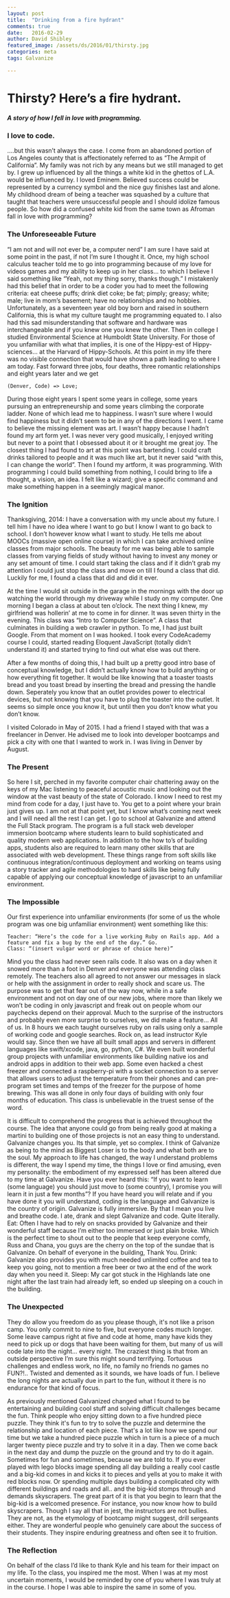 ```yaml
---
layout: post
title:  "Drinking from a fire hydrant"
comments: true
date:   2016-02-29
author: David Shibley
featured_image: /assets/ds/2016/01/thirsty.jpg
categories: meta
tags: Galvanize

---
```

# Thirsty? Here’s a fire hydrant.
##### A story of how I fell in love with programming.


### I love to code.


….but this wasn’t always the case. I come from an abandoned portion of Los Angeles county that is affectionately referred to as “The Armpit of California”. My family was not rich by any means but we still managed to get by. I grew up influenced by all the things a white kid in the ghettos of L.A. would be influenced by. I loved Eminem. Believed success could be represented by a currency symbol and the nice guy finishes last and alone. My childhood dream of being a teacher was squashed by a culture that taught that teachers were unsuccessful people and I should idolize famous people. So how did a confused white kid from the same town as Afroman fall in love with programming?

### The Unforeseeable Future

“I am not and will not ever be, a computer nerd” I am sure I have said at some point in the past, if not I’m sure I thought it. Once, my high school calculus teacher told me to go into programming because of my love for videos games and my ability to keep up in her class... to which I believe I said something like  “Yeah, not my thing sorry, thanks though.” I mistakenly had this belief that in order to be a coder you had to meet the following criteria: eat cheese puffs; drink diet coke; be fat; pimply; greasy; white; male; live in mom’s basement; have no relationships and no hobbies. Unfortunately, as a seventeen year old boy born and raised in southern California, this is what my culture taught me programming equated to. I also had this sad misunderstanding that software and hardware was interchangeable and if you knew one you knew the other. Then in college I studied Environmental Science at Humboldt State University. For those of you unfamiliar with what that implies, it is one of the Hippy-est of Hippy-sciences… at the Harvard of Hippy-Schools. At this point in my life there was no visible connection that would have shown a path leading to where I am today. Fast forward three jobs, four deaths, three romantic relationships and eight years later and we get

    (Denver, Code) => Love;

During those eight years I spent some years in college, some years pursuing an entrepreneurship and some years climbing the corporate ladder.  None of which lead me to happiness. I wasn’t sure where I would find happiness but it didn’t seem to be in any of the directions I went. I came to believe the missing element was art. I wasn’t happy because I hadn’t found my art form yet. I was never very good musically, I enjoyed writing but never to a point that I obsessed about it or it brought me great joy. The closest thing I had found to art at this point was bartending. I could craft drinks tailored to people and it was much like art, but it never said “with this, I can change the world”. Then I found my artform, it was programming. With programming I could build something from nothing, I could bring to life a thought, a vision, an idea. I felt like a wizard; give a specific command and make something happen in a seemingly magical manor.

### The Ignition

Thanksgiving, 2014: I have a conversation with my uncle about my future. I tell him I have no idea where I want to go but I know I want to go back to school. I don’t however know what I want to study. He tells me about MOOCs (massive open online course) in which I can take archived online classes from major schools. The beauty for me was being able to sample classes from varying fields of study without having to invest any money or any set amount of time. I could start taking the class and if it didn’t grab my attention I could just stop the class and move on till I found a class that did. Luckily for me, I found a class that did and did it ever.

At the time I would sit outside in the garage in the mornings with the door up watching the world through my driveway while I study on my computer. One morning I began a class at about ten o’clock. The next thing I knew, my girlfriend was hollerin’ at me to come in for dinner. It was seven thirty in the evening. This class was “Intro to Computer Science”. A class that culminates in building a web crawler in python. To me, I had just built Google. From that moment on I was hooked. I took every CodeAcademy course I could, started reading Eloquent JavaScript (totally didn’t understand it) and started trying to find out what else was out there.

After a few months of doing this, I had built up a pretty good intro base of conceptual knowledge, but I didn’t actually know how to build anything or how everything fit together. It would be like knowing that a toaster toasts bread and you toast bread by inserting the bread and pressing the handle down. Seperately you know that an outlet provides power to electrical devices, but not knowing that you have to plug the toaster into the outlet. It seems so simple once you know it, but until then you don’t know what you don’t know.

I visited Colorado in May of 2015. I had a friend I stayed with that was a freelancer in Denver. He advised me to look into developer bootcamps and pick a city with one that I wanted to work in. I was living in Denver by August.

### The Present

So here I sit, perched in my favorite computer chair chattering away on the keys of my Mac listening to peaceful acoustic music and looking out the window at the vast beauty of the state of Colorado. I know I need to rest my mind from code for a day, I just have to. You get to a point where your brain just gives up. I am not at that point yet, but I know what’s coming next week and I will need all the rest I can get. I go to school at Galvanize and attend the Full Stack program. The program is a full stack web developer immersion bootcamp where students learn to build sophisticated and quality modern web applications. In addition to the how to’s of building apps, students also are required to learn many other skills that are associated with web development. These things range from soft skills like continuous integration/continuous deployment and working on teams using a story tracker and agile methodologies to hard skills like being fully capable of applying our conceptual knowledge of javascript to an unfamiliar environment.

### The Impossible

Our first experience into unfamiliar environments (for some of us the whole program was one big unfamiliar environment) went something like this:

    Teacher: “Here’s the code for a live working Ruby on Rails app. Add a feature and fix a bug by the end of the day.” Go.
    Class: “(insert vulgar word or phrase of choice here)”

Mind you the class had never seen rails code. It also was on a day when it snowed more than a foot in Denver and everyone was attending class remotely. The teachers also all agreed to not answer our messages in slack or help with the assignment in order to really shock and scare us. The purpose was to get that fear out of the way now, while in a safe environment and not on day one of our new jobs, where more than likely we won’t be coding in only javascript and freak out on people whom our paychecks depend on their approval. Much to the surprise of the instructors and probably even more surprise to ourselves, we did make a feature… All of us. In 8 hours we each taught ourselves ruby on rails using only a sample of working code and google searches. Rock on, as lead instructor Kyle would say. Since then we have all built small apps and servers in different languages like swift/xcode, java, go, python, C#. We even built wonderful group projects with unfamiliar environments like building native ios and android apps in addition to their web app. Some even hacked a chest freezer and connected a raspberry-pi with a socket connection to a server that allows users to adjust the temperature from their phones and can pre-program set times and temps of the freezer for the purpose of home brewing. This was all done in only four days of building with only four months of education. This class is unbelievable in the truest sense of the word.

It is difficult to comprehend the progress that is achieved throughout the course. The idea that anyone could go from being really good at making a martini to building one of those projects is not an easy thing to understand. Galvanize changes you. Its that simple, yet so complex. I think of Galvanize as being to the mind as Biggest Loser is to the body and what both are to the soul. My approach to life has changed, the way I understand problems is different, the way I spend my time, the things I love or find amusing, even my personality: the embodiment of my expressed self has been altered due to my time at Galvanize. Have you ever heard this: “If you want to learn (some language) you should just move to (some country), I promise you will learn it in just a few months”? If you have heard you will relate and if you have done it you will understand, coding is the language and Galvanize is the country of origin. Galvanize is fully immersive. By that I mean you live and breathe code. I ate, drank and slept Galvanize and code. Quite literally. Eat: Often I have had to rely on snacks provided by Galvanize and their wonderful staff because I’m either too immersed or just plain broke. Which is the perfect time to shout out to the people that keep everyone comfy, Russ and Chana, you guys are the cherry on the top of the sundae that is Galvanize. On behalf of everyone in the building, Thank You.
Drink: Galvanize also provides you with much needed unlimited coffee and tea to keep you going, not to mention a free beer or two at the end of the work day when you need it.
Sleep: My car got stuck in the Highlands late one night after the last train had already left, so ended up sleeping on a couch in the building.

### The Unexpected

They do allow you freedom do as you please though, it's not like a prison camp. You only commit to nine to five, but everyone codes much longer. Some leave campus right at five and code at home, many have kids they need to pick up or dogs that have been waiting for them, but many of us will code late into the night… every night. The craziest thing is that from an outside perspective I’m sure this might sound terrifying. Tortuous challenges and endless work, no life, no family no friends no games no FUN?!.. Twisted and demented as it sounds, we have loads of fun. I believe the long nights are actually due in part to the fun, without it there is no endurance for that kind of focus.

As previously mentioned Galvanized changed what I found to be entertaining and building cool stuff and solving difficult challenges became the fun. Think people who enjoy sitting down to a five hundred piece puzzle. They think it's fun to try to solve the puzzle and determine the relationship and location of each piece. That's a lot like how we spend our time but we take a hundred piece puzzle which in turn is a piece of a much larger twenty piece puzzle and try to solve it in a day. Then we come back in the next day and dump the puzzle on the ground and try to do it again. Sometimes for fun and sometimes, because we are told to. If you ever played with lego blocks image spending all day building a really cool castle and a big-kid comes in and kicks it to pieces and yells at you to make it with red blocks now. Or spending multiple days building a complicated city with different buildings and roads and all.. and the big-kid stomps through and demands skyscrapers. The great part of it is that you begin to learn that the big-kid is a welcomed presence. For instance, you now know how to build skyscrapers. Though I say all that in jest, the instructors are not bullies. They are not, as the etymology of bootcamp might suggest, drill sergeants either. They are wonderful people who genuinely care about the success of their students. They inspire enduring greatness and often see it to fruition.

### The Reflection

On behalf of the class I’d like to thank Kyle and his team for their impact on my life. To the class, you inspired me the most. When I was at my most uncertain moments, I would be reminded by one of you where I was truly at in the course. I hope I was able to inspire the same in some of you.

